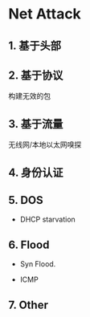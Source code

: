 # Net Attack

## 1. 基于头部

## 2. 基于协议

构建无效的包

## 3. 基于流量

无线网/本地以太网嗅探

## 4. 身份认证







## 5. DOS

- DHCP starvation

## 6. Flood

- Syn Flood.

- ICMP



## 7. Other


